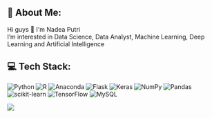 ## 💫 About Me:
Hi guys 👋 I'm Nadea Putri<br>I’m interested in Data Science, Data Analyst, Machine Learning, Deep Learning and Artificial Intelligence<br>

<!-- ## 🌐 Socials:
[![Instagram](https://img.shields.io/badge/Instagram-%23E4405F.svg?logo=Instagram&logoColor=white)](https://instagram.com/nadea.pnf) [![LinkedIn](https://img.shields.io/badge/LinkedIn-%230077B5.svg?logo=linkedin&logoColor=white)](https://linkedin.com/in/nadeaputrinf) [![Medium](https://img.shields.io/badge/Medium-12100E?logo=medium&logoColor=white)](https://medium.com/@wertax.0) [![Twitter](https://img.shields.io/badge/Twitter-%231DA1F2.svg?logo=Twitter&logoColor=white)](https://twitter.com/wertax0)  -->

## 💻 Tech Stack:
![Python](https://img.shields.io/badge/python-3670A0?style=for-the-badge&logo=python&logoColor=ffdd54) ![R](https://img.shields.io/badge/r-%23276DC3.svg?style=for-the-badge&logo=r&logoColor=white) ![Anaconda](https://img.shields.io/badge/Anaconda-%2344A833.svg?style=for-the-badge&logo=anaconda&logoColor=white) ![Flask](https://img.shields.io/badge/flask-%23000.svg?style=for-the-badge&logo=flask&logoColor=white) ![Keras](https://img.shields.io/badge/Keras-%23D00000.svg?style=for-the-badge&logo=Keras&logoColor=white) ![NumPy](https://img.shields.io/badge/numpy-%23013243.svg?style=for-the-badge&logo=numpy&logoColor=white) ![Pandas](https://img.shields.io/badge/pandas-%23150458.svg?style=for-the-badge&logo=pandas&logoColor=white) ![scikit-learn](https://img.shields.io/badge/scikit--learn-%23F7931E.svg?style=for-the-badge&logo=scikit-learn&logoColor=white) ![TensorFlow](https://img.shields.io/badge/TensorFlow-%23FF6F00.svg?style=for-the-badge&logo=TensorFlow&logoColor=white) ![MySQL](https://img.shields.io/badge/mysql-%2300f.svg?style=for-the-badge&logo=mysql&logoColor=white)

<!-- ![](https://github-readme-stats.vercel.app/api?username=nadeap&theme=dark&hide_border=false&include_all_commits=false&count_private=false)<br/> -->
<!-- ![](https://github-readme-streak-stats.herokuapp.com/?user=nadeap&theme=dark&hide_border=false)<br/> -->
<!-- ![](https://github-readme-stats.vercel.app/api/top-langs/?username=nadeap&theme=dark&hide_border=false&include_all_commits=false&count_private=false&layout=compact) -->

[![](https://visitcount.itsvg.in/api?id=nadeap&icon=2&color=0)](https://visitcount.itsvg.in)

<!-- Proudly created with GPRM ( https://gprm.itsvg.in ) -->
